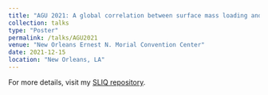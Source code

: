 ```yaml
---
title: "AGU 2021: A global correlation between surface mass loading and seismic activity"
collection: talks
type: "Poster"
permalink: /talks/AGU2021
venue: "New Orleans Ernest N. Morial Convention Center"
date: 2021-12-15
location: "New Orleans, LA"
---
```


For more details, visit my [SLIQ repository](https://github.com/amandasyamsul/SLIQ).
